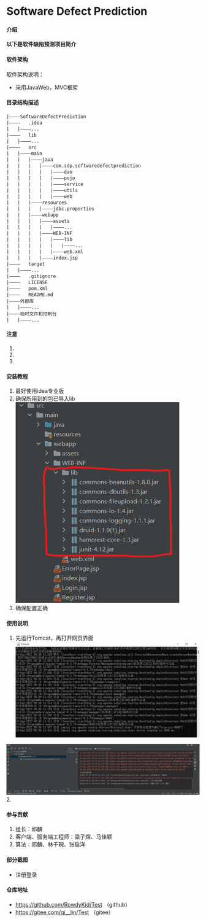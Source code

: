 # Software Defect Prediction

#### 介绍
**以下是软件缺陷预测项目简介**


#### 软件架构
软件架构说明：
- 采用JavaWeb，MVC框架


#### 目录结构描述
````
|————SoftwareDefectPrediction
|————   .idea
|   |————...
|————   lib
|   |————...
|————   src
|   |————main
|   |   |————java
|   |   |   |————com.sdp.softwaredefectprediction
|   |   |   |   |————dao
|   |   |   |   |————pojo
|   |   |   |   |————service
|   |   |   |   |————utils
|   |   |   |   |————web
|   |   |————resources
|   |   |   |————jdbc.properties
|   |   |————webapp
|   |   |   |————assets
|   |   |   |   |————...
|   |   |   |————WEB-INF
|   |   |   |   |————lib
|   |   |   |   |   |————...
|   |   |   |   |————web.xml
|   |   |   |————index.jsp
|————   target
|   |————...
|————   .gitignore
|————   LICENSE
|————   pom.xml
|————   README.md
|————外部库
|   |————...
|————临时文件和控制台
|   |————...

````



#### 注意
1. 
2. 
3. 


#### 安装教程

1. 最好使用idea专业版
2. 确保所用到的包已导入lib
![img.png](src/main/webapp/assets/imgs/img.png)
3. 确保配置正确


#### 使用说明

1. 先运行Tomcat，再打开网页界面
![img_1.png](src/main/webapp/assets/imgs/img_1.png)  

![img_2.png](src/main/webapp/assets/imgs/img_2.png)
2.  

#### 参与贡献

1.  组长：祁麟
2.  客户端、服务端工程师：梁子煜、马佳颖
3.  算法：祁麟、林千琬、张启洋

#### 部分截图
- 注册登录

#### 仓库地址
- https://github.com/RowdyKid/Test （github）
- https://gitee.com/qi__lin/Test   （gitee）